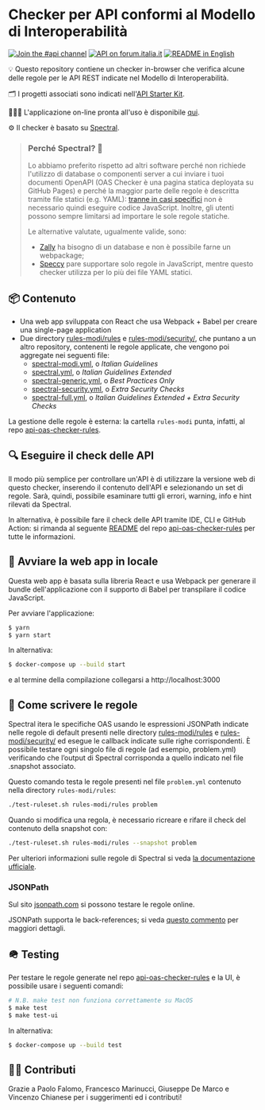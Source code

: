 # Checker per API conformi al Modello di Interoperabilità

[![Join the #api channel](https://img.shields.io/badge/Slack-%23api-blue.svg?logo=slack)](https://developersitalia.slack.com/messages/CDKBYTG74)
[![API on forum.italia.it](https://img.shields.io/badge/Forum-interoperabilit%C3%A0-blue.svg)](https://forum.italia.it/c/piano-triennale/interoperabilita)
[![README in English](https://img.shields.io/badge/Readme-English-darkgreen.svg)](README.en.md)

💡 Questo repository contiene un checker in-browser che verifica alcune delle regole per le API REST indicate nel Modello di Interoperabilità.

🗂️ I progetti associati sono indicati nell'[API Starter Kit](https://github.com/teamdigitale/api-starter-kit).

👨🏻‍💻 L'applicazione on-line pronta all'uso è disponibile [qui](https://italia.github.io/api-oas-checker/).

⚙️ Il checker è basato su [Spectral](https://github.com/stoplightio/spectral).

> ### Perché Spectral? 🤔
> Lo abbiamo preferito rispetto ad altri software perché
non richiede l'utilizzo di database o componenti server a cui inviare i tuoi documenti OpenAPI (OAS Checker è una pagina statica deployata su GitHub Pages) e perché la maggior parte delle regole è descritta tramite file statici (e.g. YAML):
[tranne in casi specifici](rules-modi/security/functions/) non è necessario quindi eseguire codice JavaScript. Inoltre, gli utenti possono sempre limitarsi ad importare le sole regole statiche.
>
> Le alternative valutate, ugualmente valide, sono:
> - [Zally](https://github.com/zalando/zally) ha bisogno di un database e non è possibile farne un webpackage;
> - [Speccy](https://github.com/wework/speccy) pare supportare solo regole in JavaScript, mentre questo checker utilizza per lo più dei file YAML statici.

## 📦 Contenuto

- Una web app sviluppata con React che usa Webpack + Babel per creare una single-page application
- Due directory [rules-modi/rules](rules-modi/rules) e [rules-modi/security/](rules-modi/security/), che puntano a un altro repository, contenenti le regole applicate, che vengono poi aggregate nei seguenti file:
     - [spectral-modi.yml](https://github.com/italia/api-oas-checker-rules/releases/latest/download/spectral-modi.yml), o _Italian Guidelines_
     - [spectral.yml](https://github.com/italia/api-oas-checker-rules/releases/latest/download/spectral.yml), o _Italian Guidelines Extended_
     - [spectral-generic.yml](https://github.com/italia/api-oas-checker-rules/releases/latest/download/spectral-generic.yml), o _Best Practices Only_
     - [spectral-security.yml](https://github.com/italia/api-oas-checker-rules/releases/latest/download/spectral-security.yml), o _Extra Security Checks_
     - [spectral-full.yml](https://github.com/italia/api-oas-checker-rules/releases/latest/download/spectral-full.yml), o _Italian Guidelines Extended + Extra Security Checks_

La gestione delle regole è esterna: la cartella `rules-modi` punta, infatti, al repo [api-oas-checker-rules](https://github.com/italia/api-oas-checker-rules).

## 🔍 Eseguire il check delle API

Il modo più semplice per controllare un'API è di utilizzare la versione web di questo checker, inserendo il contenuto dell'API e selezionando un set di regole. Sarà, quindi, possibile esaminare tutti gli errori, warning, info e hint rilevati da Spectral.

In alternativa, è possibile fare il check delle API tramite IDE, CLI e GitHub Action: si rimanda al seguente [README](https://github.com/italia/api-oas-checker-rules/blob/main/README.md) del repo [api-oas-checker-rules](https://github.com/italia/api-oas-checker-rules) per tutte le informazioni.

## 🚀 Avviare la web app in locale

Questa web app è basata sulla libreria React e usa Webpack per generare il bundle dell'applicazione con il supporto di Babel per transpilare il codice JavaScript.

Per avviare l'applicazione:

```bash
$ yarn
$ yarn start
```

In alternativa:

```bash
$ docker-compose up --build start
```

e al termine della compilazione collegarsi a http://localhost:3000


## 📝 Come scrivere le regole

Spectral itera le specifiche OAS usando le espressioni JSONPath indicate nelle regole di default presenti nelle directory [rules-modi/rules](rules-modi/rules) e [rules-modi/security/](rules-modi/security/) ed esegue le callback indicate sulle righe corrispondenti. È possibile testare ogni singolo file di regole (ad esempio, problem.yml) verificando che l’output di Spectral corrisponda a quello indicato nel file .snapshot associato.

Questo comando testa le regole presenti nel file `problem.yml` contenuto nella directory `rules-modi/rules`:

```bash
./test-ruleset.sh rules-modi/rules problem
```

Quando si modifica una regola, è necessario ricreare e rifare il check del contenuto della snapshot con:

```bash
./test-ruleset.sh rules-modi/rules --snapshot problem
```

Per ulteriori informazioni sulle regole di Spectral si veda [la documentazione ufficiale](https://stoplight.io/p/docs/gh/stoplightio/spectral/docs/getting-started/rulesets.md).

### JSONPath

Sul sito [jsonpath.com](https://jsonpath.com/) si possono testare le regole online.

JSONPath supporta le back-references; si veda [questo commento](https://github.com/json-path/JsonPath/issues/287#issuecomment-265479196) per maggiori dettagli.

## 🪖 Testing

Per testare le regole generate nel repo [api-oas-checker-rules](https://github.com/italia/api-oas-checker-rules) e la UI, è possibile usare i seguenti comandi:

```bash
# N.B. make test non funziona correttamente su MacOS
$ make test
$ make test-ui
```

In alternativa:

```bash
$ docker-compose up --build test
```

## ✍🏻 Contributi

Grazie a Paolo Falomo,
Francesco Marinucci,
Giuseppe De Marco
e Vincenzo Chianese per i suggerimenti ed i contributi!